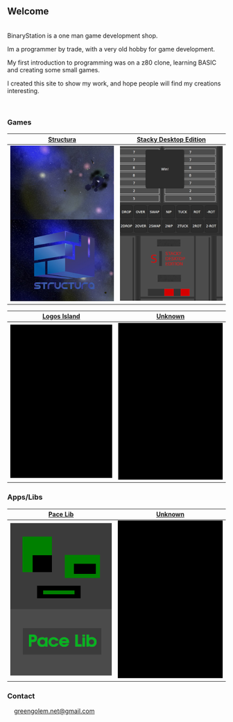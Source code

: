 ## Welcome

<br>
BinaryStation is a one man game development shop.

Im a programmer by trade,
with a very old hobby for game development.

My first introduction to programming was on a z80 clone,
learning BASIC and creating some small games.

I created this site to show my work, and hope people will find my creations interesting.

<br>

### Games

| [Structura](https://binary-station.github.io/Structura) | [Stacky Desktop Edition](https://binary-station.github.io/StackyDesktopEdition) |
| --- | --- |
| [![image](images/structura_library.jpg)](https://binary-station.github.io/Structura)  | [![image](images/stackydesktopedition_library.png)](https://binary-station.github.io/StackyDesktopEdition) |

| [Logos Island](https://binary-station.github.io/LogosIsland) | [Unknown](https://binary-station.github.io/LogosIsland)
| --- | --- |
| [![image](images/logosisland_library.png)](https://binary-station.github.io/LogosIsland) | [![image](images/logosisland_library.png)](https://binary-station.github.io/LogosIsland)

### Apps/Libs

| [Pace Lib](https://github.com/aiafrasinei/PaceLib) | [Unknown](https://binary-station.github.io/LogosIsland)
| --- | --- |
| [![image](images/pacelib_library.png)](https://github.com/aiafrasinei/PaceLib) | [![image](images/logosisland_library.png)](https://binary-station.github.io/LogosIsland)

### Contact

&nbsp;&nbsp;&nbsp;&nbsp;greengolem.net@gmail.com

